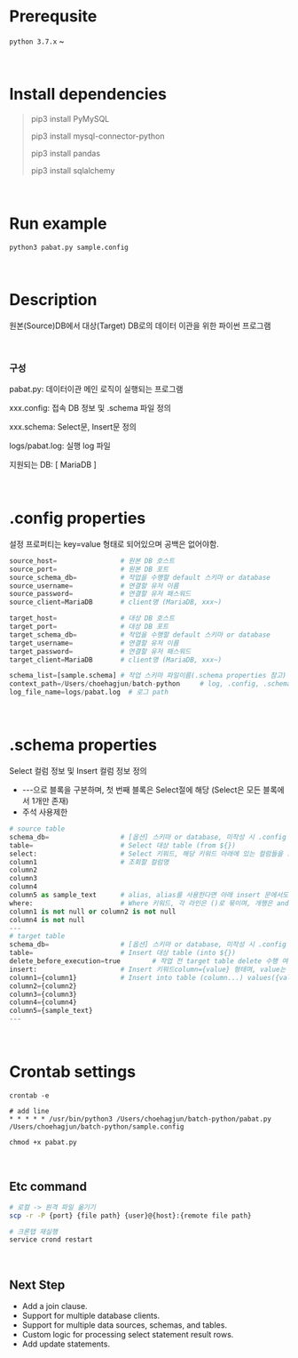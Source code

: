 # Prerequsite

`python 3.7.x` ~

<br/>

# Install dependencies

> pip3 install PyMySQL
>
> pip3 install mysql-connector-python
>
> pip3 install pandas
>
> pip3 install sqlalchemy

<br/>

# Run example

```
python3 pabat.py sample.config
```

<br/>

# Description

원본(Source)DB에서 대상(Target) DB로의 데이터 이관을 위한 파이썬 프로그램

<br/>

### 구성

pabat.py: 데이터이관 메인 로직이 실행되는 프로그램

xxx.config: 접속 DB 정보 및 .schema 파일 정의

xxx.schema: Select문, Insert문 정의

logs/pabat.log: 실행 log 파일

지원되는 DB: [ MariaDB ]

<br/>

# .config properties

설정 프로퍼티는 key=value 형태로 되어있으며 공백은 없어야함.

```python
source_host=                # 원본 DB 호스트
source_port=                # 원본 DB 포트
source_schema_db=           # 작업을 수행할 default 스키마 or database
source_username=            # 연결할 유저 이름
source_password=            # 연결할 유저 패스워드
source_client=MariaDB       # client명 (MariaDB, xxx~)

target_host=                # 대상 DB 호스트
target_port=                # 대상 DB 포트
target_schema_db=           # 작업을 수행할 default 스키마 or database
target_username=            # 연결할 유저 이름
target_password=            # 연결할 유저 패스워드
target_client=MariaDB       # client명 (MariaDB, xxx~)

schema_list=[sample.schema] # 작업 스키마 파일이름(.schema properties 참고)
context_path=/Users/choehagjun/batch-python     # log, .config, .schema 파일이 존재하는 path
log_file_name=logs/pabat.log  # 로그 path

```

<br/>

# .schema properties

Select 컬럼 정보 및 Insert 컬럼 정보 정의

- ---으로 블록을 구분하며, 첫 번째 블록은 Select절에 해당 (Select은 모든 블록에서 1개만 존재)
- 주석 사용제한

```python
# source table
schema_db=                  # [옵션] 스키마 or database, 미작성 시 .config 파일의 source_schema_db 적용
table=                      # Select 대상 table (from ${})
select:                     # Select 키워드, 해당 키워드 아래에 있는 컬럼들을 조회함
column1                     # 조회할 컬럼명
column2
column3
column4
column5 as sample_text      # alias, alias를 사용한다면 아래 insert 문에서도 alias를 사용해야 함.
where:                      # Where 키워드, 각 라인은 ()로 묶이며, 개행은 and로 처리 됨.
column1 is not null or column2 is not null
column4 is not null
---
# target table
schema_db=                  # [옵션] 스키마 or database, 미작성 시 .config 파일의 target_schema_db 적용
table=                      # Insert 대상 table (into ${})
delete_before_execution=true        # 작업 전 target table delete 수행 여부 (true/false)
insert:                     # Insert 키워드column={value} 형태며, value는 Select절에서 조회한 컬럼명 혹은 alias
column1={column1}           # Insert into table (column...) values({value}...)
column2={column2}
column3={column3}
column4={column4}
column5={sample_text}
---
```

<br/>

# Crontab settings

```shell
crontab -e

# add line
* * * * * /usr/bin/python3 /Users/choehagjun/batch-python/pabat.py /Users/choehagjun/batch-python/sample.config

chmod +x pabat.py
```

<br/>

## Etc command

```sh
# 로컬 -> 원격 파일 옮기기
scp -r -P {port} {file path} {user}@{host}:{remote file path}

# 크론탭 재실행
service crond restart
```

<br/>

## Next Step

- Add a join clause.
- Support for multiple database clients.
- Support for multiple data sources, schemas, and tables.
- Custom logic for processing select statement result rows.
- Add update statements.
